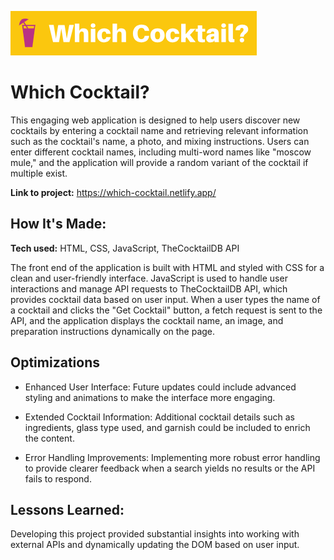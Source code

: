 ![alt text](https://github.com/annieclinton/cocktail-search/blob/main/cocktail.png)

# Which Cocktail?

This engaging web application is designed to help users discover new cocktails by entering a cocktail name and retrieving relevant information such as the cocktail's name, a photo, and mixing instructions. Users can enter different cocktail names, including multi-word names like "moscow mule," and the application will provide a random variant of the cocktail if multiple exist.

**Link to project:** https://which-cocktail.netlify.app/

## How It's Made:

**Tech used:** HTML, CSS, JavaScript, TheCocktailDB API

The front end of the application is built with HTML and styled with CSS for a clean and user-friendly interface. JavaScript is used to handle user interactions and manage API requests to TheCocktailDB API, which provides cocktail data based on user input. When a user types the name of a cocktail and clicks the "Get Cocktail" button, a fetch request is sent to the API, and the application displays the cocktail name, an image, and preparation instructions dynamically on the page.

## Optimizations

- Enhanced User Interface: Future updates could include advanced styling and animations to make the interface more engaging.

- Extended Cocktail Information: Additional cocktail details such as ingredients, glass type used, and garnish could be included to enrich the content.

- Error Handling Improvements: Implementing more robust error handling to provide clearer feedback when a search yields no results or the API fails to respond.

## Lessons Learned:

Developing this project provided substantial insights into working with external APIs and dynamically updating the DOM based on user input.